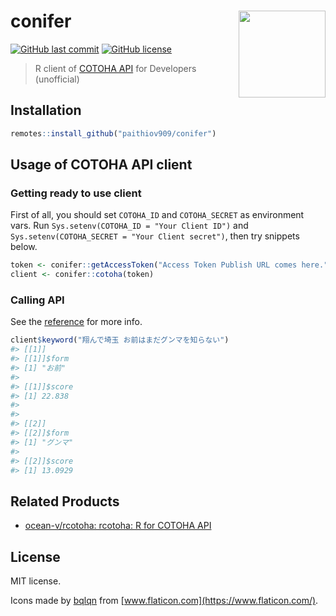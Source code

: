 # conifer <a href='https://paithiov909.github.io/conifer'><img src='https://rawcdn.githack.com/paithiov909/conifer/00f193f38dcefbcf7ab8a377fce7df493cd59a76/man/figures/logo.png' align="right" height="139" /></a>

[![GitHub last commit](https://img.shields.io/github/last-commit/paithiov909/conifer)](#)
[![GitHub license](https://img.shields.io/github/license/paithiov909/conifer.svg)](https://github.com/paithiov909/conifer/blob/main/LICENSE)

> R client of [COTOHA API](https://api.ce-cotoha.com/contents/index.html) for Developers (unofficial)

## Installation

```r
remotes::install_github("paithiov909/conifer")
```

## Usage of COTOHA API client

### Getting ready to use client

First of all, you should set `COTOHA_ID` and `COTOHA_SECRET` as environment vars.
Run `Sys.setenv(COTOHA_ID = "Your Client ID")` and `Sys.setenv(COTOHA_SECRET = "Your Client secret")`, then try snippets below.

```r
token <- conifer::getAccessToken("Access Token Publish URL comes here.")
client <- conifer::cotoha(token)
```

### Calling API

See the [reference](https://paithiov909.github.io/conifer/reference/index.html) for more info.

```r
client$keyword("翔んで埼玉 お前はまだグンマを知らない")
#> [[1]]
#> [[1]]$form
#> [1] "お前"
#> 
#> [[1]]$score
#> [1] 22.838
#> 
#> 
#> [[2]]
#> [[2]]$form
#> [1] "グンマ"
#> 
#> [[2]]$score
#> [1] 13.0929
```

## Related Products

- [ocean-v/rcotoha: rcotoha: R for COTOHA API](https://github.com/ocean-v/rcotoha)

## License

MIT license.

Icons made by [bqlqn](https://www.flaticon.com/free-icon/tree_2405113?term=tree-leaf&page=3&position=53) from [www.flaticon.com](https://www.flaticon.com/).
